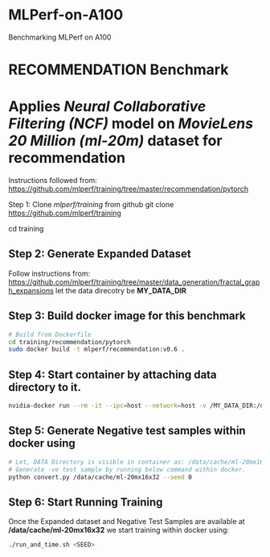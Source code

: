 # MLPerf-on-A100
Benchmarking MLPerf on A100

# RECOMMENDATION Benchmark
# Applies **_Neural Collaborative Filtering (NCF)_** model on **_MovieLens 20 Million (ml-20m)_** dataset for recommendation
Instructions followed from: https://github.com/mlperf/training/tree/master/recommendation/pytorch

Step 1: Clone *mlperf/training* from github
git clone https://github.com/mlperf/training

cd training

## Step 2: Generate Expanded Dataset
Follow instructions from: https://github.com/mlperf/training/tree/master/data_generation/fractal_graph_expansions
let the data direcotry be **MY_DATA_DIR**
## Step 3: Build docker image for this benchmark
```bash
# Build from Dockerfile
cd training/recommendation/pytorch
sudo docker build -t mlperf/recommendation:v0.6 .
```

## Step 4: Start container by attaching data directory to it.
```bash
nvidia-docker run --rm -it --ipc=host --network=host -v /MY_DATA_DIR:/data/cache mlperf/recommendation:v0.6 /bin/bash
```
## Step 5: Generate Negative test samples within docker using
```bash
# Let, DATA Directory is visible in container as: /data/cache/ml-20mx16x32
# Generate -ve test sample by running below command within docker. 
python convert.py /data/cache/ml-20mx16x32 --seed 0
```
## Step 6: Start Running Training

Once the Expanded dataset and Negative Test Samples are available at **/data/cache/ml-20mx16x32**
we start training within docker using:
```bash
./run_and_time.sh <SEED>
```
